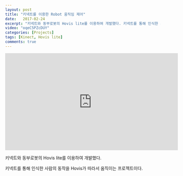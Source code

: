 ```yaml
---
layout: post
title: "키넥트를 이용한 Robot 움직임 제어"
date:   2017-02-24
excerpt: "키넥트와 동부로봇의 Hovis lite를 이용하여 개발했다. 키넥트를 통해 인식한 사람의 동작을 Hovis가 따라서 움직이는 프로젝트이다."
video: "oqeC5PZcDUY"
categories: [Projects]
tags: [Kinect, Hovis lite]
comments: true
---
```


<iframe width="560" height="315" src="https://www.youtube.com/embed/oqeC5PZcDUY" frameborder="0" allowfullscreen></iframe>

키넥트와 동부로봇의 Hovis lite를 이용하여 개발했다.

키넥트를 통해 인식한 사람의 동작을 Hovis가 따라서 움직이는 프로젝트이다.